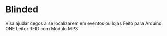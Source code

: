 # Blinded

Visa ajudar cegos a se localizarem em eventos ou lojas
Feito para Arduino ONE
Leitor RFID com Modulo MP3
